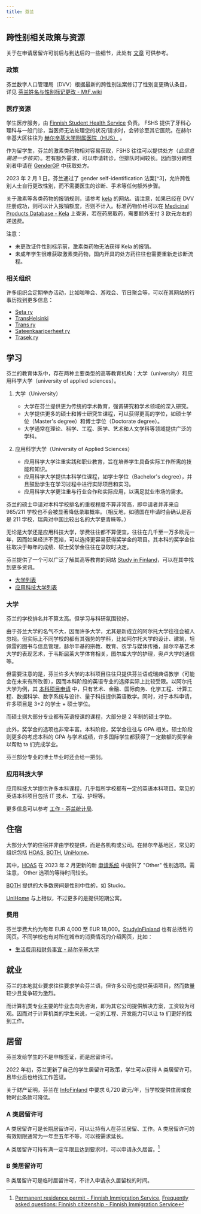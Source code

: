 ```yaml
---
title: 芬兰
---
```


## 跨性别相关政策与资源

关于在申请居留许可前后与到达后的一些细节，此处有 [文章](experiences/finalnd_start) 可供参考。

### 政策

芬兰数字人口管理局（DVV）根据最新的跨性别法案修订了性别变更确认条目，详见 [芬兰姓名与性别标记更改 - MtF.wiki](https://mtf.wiki/zh-cn/docs/useful-info/document-updates/finland/)

### 医疗资源

学生医疗服务，由 [Finnish Student Health Service](https://www.yths.fi/en/frontpage/) 负责。 FSHS 提供了牙科心理科与一般门诊，当医师无法处理您的状况/请求时，会转诊至其它医院。在赫尔辛基大区往往为 [赫尔辛基大学附属医院（HUS）](https://www.hus.fi/en) 。

作为留学生，芬兰的激素类药物相对容易获取，FSHS 往往可以提供处方（_此信息需进一步核实_）。若有额外需求，可以申请转诊，但排队时间较长。因而部分跨性别者申请在 [GenderGP](../#gendergp) 中获取处方。

2023 年 2 月 1 日，芬兰通过了 gender self-identification 法案[^3]，允许跨性别人士自行更改性别，而不需要医生的诊断、手术等任何额外步骤。

关于激素等各类药物的报销规则，请参考 [kela](https://www.kela.fi/medicine-expenses) 的网站。请注意，如果已经在 DVV 註册成功，则可以计入报销额度，否则不计入。标准药物价格可以在 [Medicinal Products Database - Kela](https://asiointi.kela.fi/laakekys_app/LaakekysApplication?kieli=en) 上查询，若在药房取药，需要额外支付 3 欧元左右的递送费。

注意：

- 未更改证件性别标示前，激素类药物无法获得 Kela 的报销。
- 未成年学生很难获取激素类药物，国内开具的处方药往往也需要重新走诊断流程。

### 相关组织

许多组织会定期举办活动，比如咖啡会、游戏会、节日聚会等，可以在其网站的行事历找到更多信息：

- [Seta ry](https://seta.fi/)
- [TransHelsinki](https://transhelsinki.fi/)
- [Trans ry](https://transry.fi/)
- [Sateenkaariperheet ry](https://sateenkaariperheet.fi/)
- [Trasek ry](https://trasek.fi/)

## 学习

芬兰的教育体系中，存在两种主要类型的高等教育机构：大学（university）和应用科学大学（university of applied sciences）。

1. 大学（University）

   - 大学在芬兰提供更为传统的学术教育，强调研究和学术领域的深入研究。
   - 大学提供更多的硕士和博士研究生课程，可以获得更高的学位，如硕士学位（Master's degree）和博士学位（Doctorate degree）。
   - 大学通常在理论、科学、工程、医学、艺术和人文学科等领域提供广泛的学科。

2. 应用科学大学（University of Applied Sciences）
   - 应用科学大学注重实践和职业教育，旨在培养学生具备实际工作所需的技能和知识。
   - 应用科学大学提供本科学位课程，如学士学位（Bachelor's degree），并且鼓励学生在学习过程中进行实际项目和实习。
   - 应用科学大学更注重与行业合作和实际应用，以满足就业市场的需求。

芬兰的硕士申请对本科学校排名的重视程度不算非常高，即申请者并非来自 985/211 学校也不会被显著降低录取概率。（相反地，如德国在申请时会确认是否是 211 学校，瑞典对中国比较出名的大学更青睐等。）

无论是大学还是应用科技大学，学费往往都不算便宜，往往在几千至一万多欧元一年，因而如果经济不宽裕，可以选择更容易获得奖学金的项目。其本科的奖学金往往取决于每年的成绩、硕士奖学金往往在录取时决定。

芬兰提供了一个可以广泛了解其高等教育的网站 [Study in Finland](https://www.studyinfinland.fi/)，可以在其中找到更多资讯。

- [大学列表](https://okm.fi/en/universities)
- [应用科技大学列表](https://okm.fi/en/universities-of-applied-sciences)

### 大学

芬兰的学校排名并不算太高。但学习与科研氛围较好。

由于芬兰大学的名气不大，因而许多大学，尤其是新成立的阿尔托大学往往会被人忽视。但实际上不同学校的都有其强势的学科，比如阿尔托大学的设计、建筑，坦佩雷的图书与信息管理，赫尔辛基的宗教、教育、农学与媒体传播，赫尔辛基艺术大学的表现艺术，于韦斯屈莱大学体育相关，图尔库大学的护理，奥卢大学的通信等。

但需要注意的是，芬兰许多大学的本科项目往往只提供芬兰语或瑞典语教学（可能会在未来有所改善），因而本科阶段的英语专业的选择实际上比较受限。以阿尔托大学为例，其 [本科项目申请](https://www.aalto.fi/en/admission-services/applying-to-bachelors-programmes) 中，只有艺术、金融、国际商务、化学工程、计算工程、数据科学、数字系统与设计、量子科技提供英语教学。同时，对于本科申请，许多项目是 3+2 的学士 + 硕士学位。

而硕士则大部分专业都有英语授课的课程，大部分是 2 年制的硕士学位。

此外，奖学金的选项也非常丰富。本科阶段，奖学金往往与 GPA 相关。硕士阶段则更多的考虑本科的 GPA 与学术成绩，许多国际学生都获得了一定数额的奖学金以帮助 ta 们完成学业。

芬兰部分专业的博士毕业时还会给一把剑。

### 应用科技大学

应用科技大学提供许多本科课程，几乎每所学校都有一定的英语本科项目。常见的英语本科项目包括 IT 技术、工程、护理等。

更多信息可以参考 [工作 - 芬兰统计局](https://www.stat.fi/tilasto/tyokay).

## 住宿

大部分大学的住宿并非由学校提供，而是各机构或公司。在赫尔辛基地区，常见的组织包括 [HOAS](https://www.hoas.fi/en/), [BOTH](https://bothxhome.fi/en/), [UniHome](https://unihome.fi/en/home)。

其中，[HOAS](https://www.hoas.fi/en/) 在 2023 年 2 月更新的新 [申请系统](https://application.hoas.fi/) 中提供了 "Other" 性别选项。需注意， Other 选项的等待时间较长。

[BOTH](https://bothxhome.fi/en/) 提供的大多数房间是性别中性的，如 Studio。

[UniHome](https://unihome.fi/en/home) 与上相似，不过更多的是提供短期公寓。

### 费用

芬兰学费大约为每年 EUR 4,000 至 EUR 18,000。[StudyInFinland](https://www.studyinfinland.fi/admissions/fees-and-costs) 也有总括性的网页。不同学校也有对所在城市的消费情况的介绍网页，比如：

- [生活费用和财务事宜 - 赫尔辛基大学](https://www.helsinki.fi/en/admissions-and-education/international-students/student-life-helsinki/cost-living-and-financial-matters)

## 就业

芬兰的本地就业要求往往要求学会芬兰语，但许多公司也提供英语项目，然而数量较少且竞争较为激烈。

而计算机类专业主要的毕业去向为咨询，即为其它公司提供解决方案，工资较为可观。因而对于计算机类的学生来说，一定的工程、开发能力可以让 ta 们更好的找到工作。


## 居留

芬兰发给学生的不是申根签证，而是居留许可。

2022 年初，芬兰更新了自己的学生居留许可政策，学生可以获得 A 类居留许可。且毕业后也给找工作签证。

关于财产证明，芬兰在 [InfoFinland](https://www.infofinland.fi/zh/moving-to-finland/non-eu-citizens/study-in-finland) 中要求 6,720 欧元/年，当学校提供住房或食物时此条款可降低。

### A 类居留许可

A 类居留许可是长期居留许可，可以让持有人在芬兰居留、工作。A 类居留许可的有效期限通常为一年至五年不等，可以按需求延长。

A 类居留许可持有满一定年限且达到要求时，可以申请永久居留。[^1]

### B 类居留许可

B 类居留许可是临时居留许可，不计入申请永久居留权的时间。

[^1]: [Permanent residence permit - Finnish Immigration Service](https://migri.fi/en/permanent-residence-permit), [Frequently asked questions: Finnish citizenship - Finnish Immigration Service](https://migri.fi/en/faq-finnish-citizenship)

